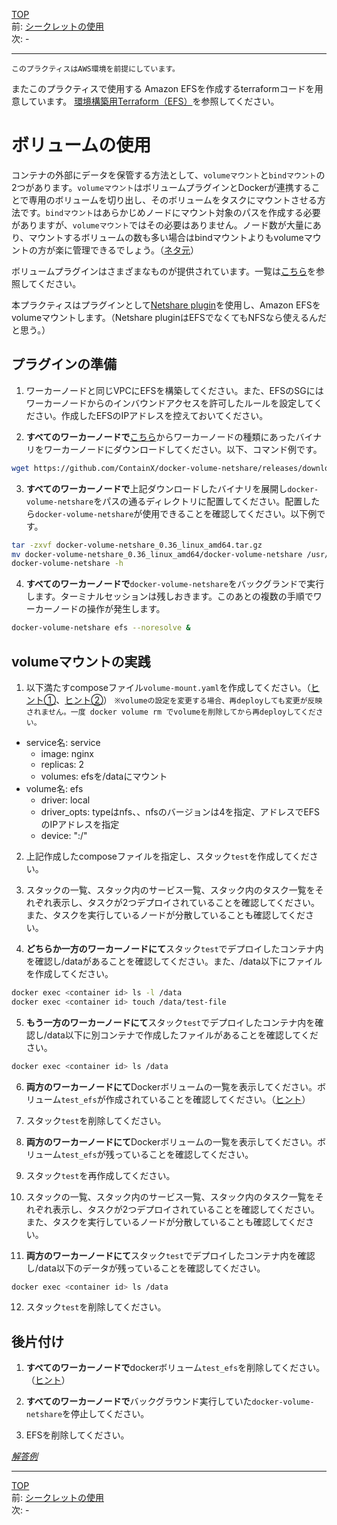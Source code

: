 [TOP](../README.md)   
前: [シークレットの使用](./swarm-secret.md)  
次: -  

---

`このプラクティスはAWS環境を前提にしています。`

またこのプラクティスで使用する Amazon EFSを作成するterraformコードを用意しています。
[環境構築用Terraform（EFS）](../terraform/guide.md#efs)を参照してください。

# ボリュームの使用

コンテナの外部にデータを保管する方法として、`volumeマウント`と`bindマウント`の2つがあります。`volumeマウント`はボリュームプラグインとDockerが連携することで専用のボリュームを切り出し、そのボリュームをタスクにマウントさせる方法です。`bindマウント`はあらかじめノードにマウント対象のパスを作成する必要がありますが、`volumeマウント`ではその必要はありません。ノード数が大量にあり、マウントするボリュームの数も多い場合はbindマウントよりもvolumeマウントの方が楽に管理できるでしょう。（[ネタ元](https://docs.docker.com/storage/volumes/)）

ボリュームプラグインはさまざまなものが提供されています。一覧は[こちら](https://docs.docker.com/engine/extend/legacy_plugins/#volume-plugins)を参照してください。

本プラクティスはプラグインとして[Netshare plugin](http://netshare.containx.io/)を使用し、Amazon EFSをvolumeマウントします。（Netshare pluginはEFSでなくてもNFSなら使えるんだと思う。）

## プラグインの準備

1. ワーカーノードと同じVPCにEFSを構築してください。また、EFSのSGにはワーカーノードからのインバウンドアクセスを許可したルールを設定してください。作成したEFSのIPアドレスを控えておいてください。

2. **すべてのワーカーノードで**[こちら](https://github.com/ContainX/docker-volume-netshare/releases)からワーカーノードの種類にあったバイナリをワーカーノードにダウンロードしてください。以下、コマンド例です。

``` sh
wget https://github.com/ContainX/docker-volume-netshare/releases/download/v0.36/docker-volume-netshare_0.36_linux_amd64.tar.gz
```

3. **すべてのワーカーノードで**上記ダウンロードしたバイナリを展開し`docker-volume-netshare`をパスの通るディレクトリに配置してください。配置したら`docker-volume-netshare`が使用できることを確認してください。以下例です。

``` sh
tar -zxvf docker-volume-netshare_0.36_linux_amd64.tar.gz
mv docker-volume-netshare_0.36_linux_amd64/docker-volume-netshare /usr/local/sbin/
docker-volume-netshare -h
```

4. **すべてのワーカーノードで**`docker-volume-netshare`をバックグランドで実行します。ターミナルセッションは残しおきます。このあとの複数の手順でワーカーノードの操作が発生します。

``` sh
docker-volume-netshare efs --noresolve &
```

## volumeマウントの実践

1. 以下満たすcomposeファイル`volume-mount.yaml`を作成してください。（[ヒント①](https://docs.docker.com/compose/compose-file/compose-file-v3/#volume-configuration-reference)、[ヒント②](https://www.it-swarm-ja.com/ja/docker/docker-compose-v3%E3%82%92%E4%BD%BF%E7%94%A8%E3%81%97%E3%81%A6%E3%82%B3%E3%83%B3%E3%83%86%E3%83%8A%E3%81%ABnfs%E5%85%B1%E6%9C%89%E3%83%9C%E3%83%AA%E3%83%A5%E3%83%BC%E3%83%A0%E3%82%92%E7%9B%B4%E6%8E%A5%E3%83%9E%E3%82%A6%E3%83%B3%E3%83%88%E3%81%99%E3%82%8B%E6%96%B9%E6%B3%95/833008956/)）
`※volumeの設定を変更する場合、再deployしても変更が反映されません。一度 docker volume rm でvolumeを削除してから再deployしてください。`

- service名: service
  - image: nginx
  - replicas: 2
  - volumes: efsを/dataにマウント
- volume名: efs
  - driver: local
  - driver_opts: typeはnfs、、nfsのバージョンは4を指定、アドレスでEFSのIPアドレスを指定
  - device: ":/"

2. 上記作成したcomposeファイルを指定し、スタック`test`を作成してください。

3. スタックの一覧、スタック内のサービス一覧、スタック内のタスク一覧をそれぞれ表示し、タスクが2つデプロイされていることを確認してください。また、タスクを実行しているノードが分散していることも確認してください。

4. **どちらか一方のワーカーノードにて**スタック`test`でデプロイしたコンテナ内を確認し/dataがあることを確認してください。また、/data以下にファイルを作成してください。

``` sh
docker exec <container id> ls -l /data
docker exec <container id> touch /data/test-file
```

5. **もう一方のワーカーノードにて**スタック`test`でデプロイしたコンテナ内を確認し/data以下に別コンテナで作成したファイルがあることを確認してください。

``` sh
docker exec <container id> ls /data
```

6. **両方のワーカーノードにて**Dockerボリュームの一覧を表示してください。ボリューム`test_efs`が作成されていることを確認してください。（[ヒント](https://docs.docker.com/engine/reference/commandline/volume_ls/)）

7. スタック`test`を削除してください。

8. **両方のワーカーノードにて**Dockerボリュームの一覧を表示してください。ボリューム`test_efs`が残っていることを確認してください。

9. スタック`test`を再作成してください。

10. スタックの一覧、スタック内のサービス一覧、スタック内のタスク一覧をそれぞれ表示し、タスクが2つデプロイされていることを確認してください。また、タスクを実行しているノードが分散していることも確認してください。

11. **両方のワーカーノードにて**スタック`test`でデプロイしたコンテナ内を確認し/data以下のデータが残っていることを確認してください。

``` sh
docker exec <container id> ls /data
```

12. スタック`test`を削除してください。

## 後片付け

1. **すべてのワーカーノードで**dockerボリューム`test_efs`を削除してください。（[ヒント](https://docs.docker.com/engine/reference/commandline/volume_rm/)）

2. **すべてのワーカーノードで**バックグラウンド実行していた`docker-volume-netshare`を停止してください。

3. EFSを削除してください。

*[解答例](./.ans/swarm-volume.md)*

---

[TOP](../README.md)   
前: [シークレットの使用](./swarm-secret.md)  
次: -  